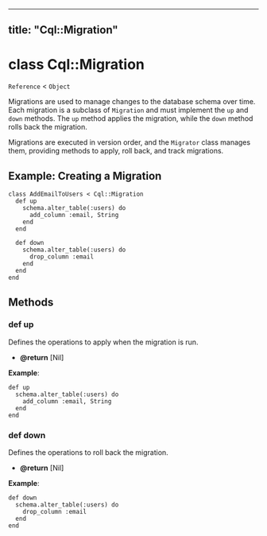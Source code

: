 
---
title: "Cql::Migration"
---

# class Cql::Migration

`Reference` < `Object`

Migrations are used to manage changes to the database schema over time. Each migration is a subclass of `Migration` and must implement the `up` and `down` methods. The `up` method applies the migration, while the `down` method rolls back the migration.

Migrations are executed in version order, and the `Migrator` class manages them, providing methods to apply, roll back, and track migrations.

## Example: Creating a Migration

```crystal
class AddEmailToUsers < Cql::Migration
  def up
    schema.alter_table(:users) do
      add_column :email, String
    end
  end

  def down
    schema.alter_table(:users) do
      drop_column :email
    end
  end
end
```

## Methods

### def up

Defines the operations to apply when the migration is run.

- **@return** \[Nil]

**Example**:

```crystal
def up
  schema.alter_table(:users) do
    add_column :email, String
  end
end
```

### def down

Defines the operations to roll back the migration.

- **@return** \[Nil]

**Example**:

```crystal
def down
  schema.alter_table(:users) do
    drop_column :email
  end
end
```

